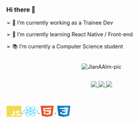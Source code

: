 ### Hi there 👋

➢ 🔭 I’m currently working as a Trainee Dev 

➢ 🌱 I’m currently learning React Native / Front-end

➢ 📚 I’m currently a Computer Science student

<br> 
<div align="center">
  <img  alt="JianAAlm-pic" height="250"  src="https://media.giphy.com/media/1C35RHTXAtfs4XnuZg/giphy.gif">
</div>


##
<div align="center">
  <a href="https://github.com/jianaalm">
  <img height="180em" src="https://github-readme-stats.vercel.app/api?username=jianaalm&show_icons=true&theme=aura&include_all_commits=true&count_private=true"/>
  <img height="180em" src="https://github-readme-stats.vercel.app/api/top-langs/?username=jianaalm&layout=compact&langs_count=7&theme=aura"/>
  <img src="https://github-readme-streak-stats.herokuapp.com?user=jianaalm&theme=nightowl&hide_border=true&date_format=M%20j%5B%2C%20Y%5D&ring=0BDDB5&background=222229&sideNums=926BDD&sideLabels=926BDD&fire=926BDD&currStreakLabel=DDAE2A&currStreakNum=DDAE2A">  
</div>
  
 ##
  
 <div style="display: inline_block"><br>
  <img align="center" alt="JianAAlm-Js" height="30" width="40" src="https://raw.githubusercontent.com/devicons/devicon/master/icons/javascript/javascript-plain.svg">
  <img align="center" alt="JianAAlm-React" height="30" width="40" src="https://raw.githubusercontent.com/devicons/devicon/master/icons/react/react-original.svg">
  <img align="center" alt="JianAAlm-HTML" height="30" width="40" src="https://raw.githubusercontent.com/devicons/devicon/master/icons/html5/html5-original.svg">
  <img align="center" alt="JianAAlm-CSS" height="30" width="40" src="https://raw.githubusercontent.com/devicons/devicon/master/icons/css3/css3-original.svg">
</div>
